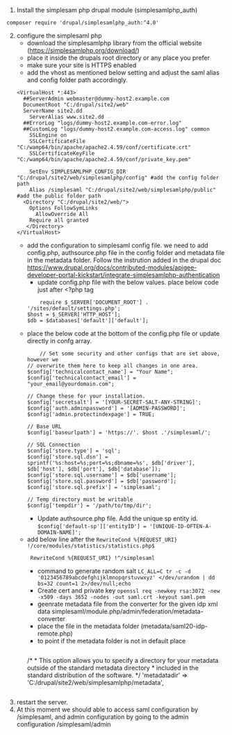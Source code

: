 1. Install the simplesam php drupal module (simplesamlphp_auth)

  ```composer require 'drupal/simplesamlphp_auth:^4.0'```

2. configure the simplesaml php
	  - download the simplesamlphp library from the official website (https://simplesamlphp.org/download/)
	  - place it inside the drupals root directory or any place you prefer
	  - make sure your site is HTTPS enabled
	  - add the vhost as mentioned below setting and adjust the saml alias and config folder path accordingly.
	  ```
	  <VirtualHost *:443>
	    ##ServerAdmin webmaster@dummy-host2.example.com
	    DocumentRoot "C:/drupal/site2/web"
	    ServerName site2.dd
		  ServerAlias www.site2.dd
	    ##ErrorLog "logs/dummy-host2.example.com-error.log"
	    ##CustomLog "logs/dummy-host2.example.com-access.log" common
		  SSLEngine on
		  SSLCertificateFile "C:/wamp64/bin/apache/apache2.4.59/conf/certificate.crt"
		  SSLCertificateKeyFile "C:/wamp64/bin/apache/apache2.4.59/conf/private_key.pem"
	
		  SetEnv SIMPLESAMLPHP_CONFIG_DIR  "C:/drupal/site2/web/simplesamlphp/config" #add the config folder path
		  Alias /simplesaml "C:/drupal/site2/web/simplesamlphp/public" #add the public folder path
	  	<Directory "C:/drupal/site2/web/">
	  	  Options FollowSymLinks
	        AllowOverride All
	  	  Require all granted
	     </Directory>
	 </VirtualHost>
	```
  	- add the configuration to simplesaml config file. we need to add config.php, authsource.php file in the config folder and metadata file in the metadata folder. Follow the instrution added in the drupal doc https://www.drupal.org/docs/contributed-modules/apigee-developer-portal-kickstart/integrate-simplesamlphp-authentication
    	- update config.php file with the below values. place below code just after <?php tag	
	    ```
	    	require $_SERVER['DOCUMENT_ROOT'] . '/sites/default/settings.php';
		$host = $_SERVER['HTTP_HOST'];
		$db = $databases['default']['default'];
	    ```
	 - place the below code at the bottom of the config.php file or update directly in confg array.
	    ```
	    	// Set some security and other configs that are set above, however we
		// overwrite them here to keep all changes in one area.
		$config['technicalcontact_name'] = "Your Name";
		$config['technicalcontact_email'] = "your_email@yourdomain.com";
		
		// Change these for your installation.
		$config['secretsalt'] = '[YOUR-SECRET-SALT-ANY-STRING]';
		$config['auth.adminpassword'] = '[ADMIN-PASSWORD]';
		$config['admin.protectindexpage'] = TRUE;
		
		// Base URL
		$config['baseurlpath'] = 'https://'. $host .'/simplesaml/';
		
		// SQL Connection
		$config['store.type'] = 'sql';
		$config['store.sql.dsn'] = sprintf('%s:host=%s;port=%s;dbname=%s', $db['driver'], $db['host'], $db['port'], $db['database']);
		$config['store.sql.username'] = $db['username'];
		$config['store.sql.password'] = $db['password'];
		$config['store.sql.prefix'] = 'simplesaml';
		
		// Temp directory must be writable
		$config['tempdir'] = '/path/to/tmp/dir';
	   ```
        - Update authsource.php file. Add the unique sp entity id.
	  ```$config['default-sp']['entityID'] = '[UNIQUE-ID-OFTEN-A-DOMAIN-NAME]';```
 	- add below line after the ```RewriteCond %{REQUEST_URI} !/core/modules/statistics/statistics.php$```
		```
	 	 RewriteCond %{REQUEST_URI} !^/simplesaml
		```
       - command to generate random salt
		```LC_ALL=C tr -c -d '0123456789abcdefghijklmnopqrstuvwxyz' </dev/urandom | dd bs=32 count=1 2>/dev/null;echo```
       - Create cert and private key
       		```openssl req -newkey rsa:3072 -new -x509 -days 3652 -nodes -out saml.crt -keyout saml.pem```
       - geenrate metadata file from the converter for the given idp xml data simplesaml/module.php/admin/federation/metadata-converter
       - place the file in the metadata folder (metadata/saml20-idp-remote.php)
       - to point if the metadata folder is not in default place
         	```
	 	/*
	         * This option allows you to specify a directory for your metadata outside of the standard metadata directory
	         * included in the standard distribution of the software.
	         */
                'metadatadir' => 'C:/drupal/site2/web/simplesamlphp/metadata',
	```
3. restart the server.
4. At this moment we should able to access saml configuration by /simplesaml, and admin configuration by going to the admin configuration /simplesaml/admin
